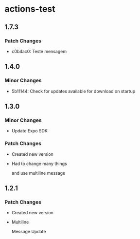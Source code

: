 # actions-test

## 1.7.3

### Patch Changes

- c0b4ac0: Teste mensagem

## 1.4.0

### Minor Changes

- 5b11144: Check for updates available for download on startup

## 1.3.0

### Minor Changes

- Update Expo SDK

### Patch Changes

- Created new version
- Had to
  change many things

  and use multiline message

## 1.2.1

### Patch Changes

- Created new version
- Multiline

  Message
  Update
